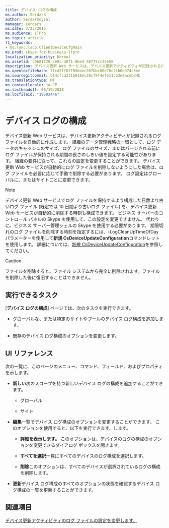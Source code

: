 ```yaml
---
title: デバイス ログの構成
ms.author: SerdarS
author: SerdarSoysal
manager: serdars
ms.date: 3/23/2015
ms.audience: ITPro
ms.topic: article
f1_keywords:
- ms.lync.lscp.ClientDeviceCfgMain
ms.prod: skype-for-business-itpro
localization_priority: Normal
ms.assetid: c9b81f20-ce8c-40f1-8bed-50775cc35e58
description: デバイス更新 Web サービスは、デバイス更新アクティビティが記録されるログ ファイルを自動的に作成します。 組織のデータ管理戦略の一環として、ログ データのキャッシュのサイズ、ログ ファイルのサイズ、またはパージされる前にログ ファイルが保持される期間の長さのしきい値を設定する可能性があります。 組織の要件に従って、これらの設定を変更することができます。 デバイス更新 Web サービスが自動的にログ ファイルを削除しないようにした場合は、ログ ファイルを必要に応じて手動で削除する必要があります。 ログ設定はグローバルに、またはサイトごとに変更できます。
ms.openlocfilehash: 7fcd2ff0ff09daec267bbc80e70c2cb0e374c5ee
ms.sourcegitcommit: b14cfca231b618ec28cf9f4efe11cb3e8aceb34b
ms.translationtype: MT
ms.contentlocale: ja-JP
ms.lasthandoff: 06/19/2018
ms.locfileid: "19503446"
---
```

# <a name="device-log-configuration"></a>デバイス ログの構成
 
デバイス更新 Web サービスは、デバイス更新アクティビティが記録されるログ ファイルを自動的に作成します。 組織のデータ管理戦略の一環として、ログ データのキャッシュのサイズ、ログ ファイルのサイズ、またはパージされる前にログ ファイルが保持される期間の長さのしきい値を設定する可能性があります。 組織の要件に従って、これらの設定を変更することができます。 デバイス更新 Web サービスが自動的にログ ファイルを削除しないようにした場合は、ログ ファイルを必要に応じて手動で削除する必要があります。 ログ設定はグローバルに、またはサイトごとに変更できます。
  
> [!NOTE]
> デバイス更新 Web サービスでログ ファイルを保持するよう構成した日数より古いログ ファイル (既定では 10 日間より古いログ ファイル) を、デバイス更新 Web サービスが自動的に削除する時刻も構成できます。 ビジネス サーバーのコントロール パネルの Skype を使用して、この設定を変更できません。 代わりに、ビジネス サーバー管理シェルの Skype を使用する必要があります。 期限切れのログ ファイルを削除する時刻を指定するには、-LogCleanUpTimeOfDay パラメーターを使用して**新規 CsDeviceUpdateConfiguration**コマンドレットを使用します。 詳細については、[新規 CsDeviceUpdateConfiguration](https://docs.microsoft.com/powershell/module/skype/new-csdeviceupdateconfiguration?view=skype-ps)を参照してください。 
  
> [!CAUTION]
> ファイルを削除すると、ファイル システムから完全に削除されます。ファイルを削除した後に復旧することはできません。 
  
## <a name="tasks-you-can-perform"></a>実行できるタスク

[**デバイス ログの構成**] ページでは、次のタスクを実行できます。
  
- グローバルな、または特定のサイトやプールのデバイス ログ構成を追加します。
    
- 既存のデバイス ログ構成のオプションを変更します。
    
## <a name="ui-reference"></a>UI リファレンス

次の一覧に、このページのメニュー、コマンド、フィールド、およびプロパティを示します。
  
- **新しい**次のスコープを持つ新しいデバイス ログの構成を追加することができます。
    
  - グローバル
    
  - サイト
    
- **編集**一覧でデバイス ログ構成のオプションを変更することができます。 このオプションを使用すると、以下を実行できます、します。
    
  - **詳細を表示します。** このオプションは、デバイスのログの構成のオプションを変更できるダイアログ ボックスを開きます。
    
  - **すべてを選択**一覧にすべてのデバイスのログ構成を選択します。
    
  - **削除**このオプションは、すべてのデバイスが選択されているログの構成を削除します。
    
- **更新**デバイス ログ構成のすべてのオプションの状態を確認するデバイス ログ構成の一覧を更新することができます。
    
## <a name="see-also"></a>関連項目

[デバイス更新アクティビティのログ ファイルの設定を変更します。](http://technet.microsoft.com/library/9b57f126-1853-43b3-bbd4-06401e6498bd.aspx)